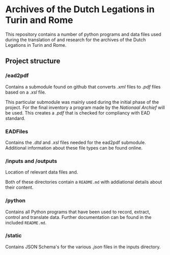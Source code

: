 # Archives of the Dutch Legations in Turin and Rome

This repository contains a number of python programs and data files used during the translation of and research for the archives of the Dutch Legations in Turin and Rome.

## Project structure

### /ead2pdf

Contains a submodule found on github that converts _.xml_ files to _.pdf_ files based on a _.xsl_ file.

This particular submodule was mainly used during the initial phase of the project. For the final inventory a program made by the _Nationaal Archief_ will be used. This creates a _.pdf_ that is checked for compliancy with EAD standard.

### EADFiles

Contains the _.dtd_ and _.xsl_ files needed for the ead2pdf submodule. Additional information about these file types can be found online.

### /inputs and /outputs

Location of relevant data files and.

Both of these directories contain a `README.md` with addiational details about their content.

### /python

Contains all Python programs that have been used to record, extract, control and translate data.
Further documentation can be found in the included `README.md`.

### /static

Contains JSON Schema's for the various _.json_ files in the inputs directory.

